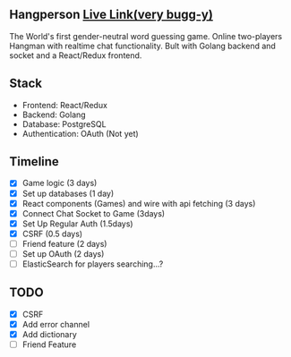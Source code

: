 ## Hangperson [Live Link(very bugg-y)](http://hangperson.com)
The World's first gender-neutral word guessing game.
Online two-players Hangman with realtime chat functionality.
Bult with Golang backend and socket and a React/Redux frontend. 


## Stack
- Frontend: React/Redux
- Backend: Golang
- Database: PostgreSQL
- Authentication: OAuth (Not yet)

## Timeline
- [x] Game logic (3 days) 
- [x] Set up databases (1 day)
- [x] React components (Games) and wire with api fetching (3 days)
- [x] Connect Chat Socket to Game (3days)
- [x] Set Up Regular Auth (1.5days)
- [x] CSRF (0.5 days)
- [ ] Friend feature (2 days)
- [ ] Set up OAuth (2 days)
- [ ] ElasticSearch for players searching...?

## TODO
- [x] CSRF
- [x] Add error channel
- [x] Add dictionary
- [ ] Friend Feature
